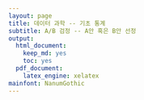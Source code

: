 ```yaml
---
layout: page
title: 데이터 과학 -- 기초 통계
subtitle: A/B 검정 -- A안 혹은 B안 선정
output:
  html_document: 
    keep_md: yes
    toc: yes
  pdf_document:
    latex_engine: xelatex
mainfont: NanumGothic
---
```




















